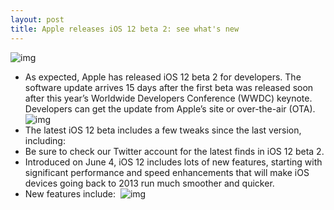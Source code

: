 ```yaml
---
layout: post
title: Apple releases iOS 12 beta 2: see what's new
---
```

![img](http://media.idownloadblog.com/wp-content/uploads/2018/06/ios-12-beta-2.jpg)
* As expected, Apple has released iOS 12 beta 2 for developers. The software update arrives 15 days after the first beta was released soon after this year’s Worldwide Developers Conference (WWDC) keynote. Developers can get the update from Apple’s site or over-the-air (OTA).
![img](http://media.idownloadblog.com/wp-content/uploads/2018/06/ios-12-beta-2-new-features.jpeg)
* The latest iOS 12 beta includes a few tweaks since the last version, including:
* Be sure to check our Twitter account for the latest finds in iOS 12 beta 2.
* Introduced on June 4, iOS 12 includes lots of new features, starting with significant performance and speed enhancements that will make iOS devices going back to 2013 run much smoother and quicker.
* New features include: 
![img](http://media.idownloadblog.com/wp-content/uploads/2018/06/memoji.jpg)

